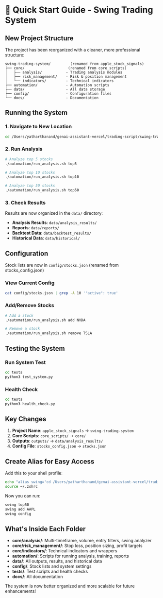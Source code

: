 # 🚀 Quick Start Guide - Swing Trading System

## New Project Structure

The project has been reorganized with a cleaner, more professional structure:

```
swing-trading-system/         (renamed from apple_stock_signals)
├── core/                    (renamed from core_scripts)
│   ├── analysis/           - Trading analysis modules
│   ├── risk_management/    - Risk & position management
│   └── indicators/         - Technical indicators
├── automation/             - Automation scripts
├── data/                   - All data storage
├── config/                 - Configuration files
└── docs/                   - Documentation
```

## Running the System

### 1. Navigate to New Location
```bash
cd /Users/yatharthanand/genai-assistant-vercel/trading-script/swing-trading-system
```

### 2. Run Analysis
```bash
# Analyze top 5 stocks
./automation/run_analysis.sh top5

# Analyze top 10 stocks
./automation/run_analysis.sh top10

# Analyze top 50 stocks
./automation/run_analysis.sh top50
```

### 3. Check Results
Results are now organized in the `data/` directory:
- **Analysis Results**: `data/analysis_results/`
- **Reports**: `data/reports/`
- **Backtest Data**: `data/backtest_results/`
- **Historical Data**: `data/historical/`

## Configuration

Stock lists are now in `config/stocks.json` (renamed from stocks_config.json)

### View Current Config
```bash
cat config/stocks.json | grep -A 10 '"active": true'
```

### Add/Remove Stocks
```bash
# Add a stock
./automation/run_analysis.sh add NVDA

# Remove a stock
./automation/run_analysis.sh remove TSLA
```

## Testing the System

### Run System Test
```bash
cd tests
python3 test_system.py
```

### Health Check
```bash
cd tests
python3 health_check.py
```

## Key Changes

1. **Project Name**: `apple_stock_signals` → `swing-trading-system`
2. **Core Scripts**: `core_scripts/` → `core/`
3. **Outputs**: `outputs/` → `data/analysis_results/`
4. **Config File**: `stocks_config.json` → `stocks.json`

## Create Alias for Easy Access

Add this to your shell profile:
```bash
echo "alias swing='cd /Users/yatharthanand/genai-assistant-vercel/trading-script/swing-trading-system && ./automation/run_analysis.sh'" >> ~/.zshrc
source ~/.zshrc
```

Now you can run:
```bash
swing top50
swing add AAPL
swing config
```

## What's Inside Each Folder

- **core/analysis/**: Multi-timeframe, volume, entry filters, swing analyzer
- **core/risk_management/**: Stop loss, position sizing, profit targets
- **core/indicators/**: Technical indicators and wrappers
- **automation/**: Scripts for running analysis, training, reports
- **data/**: All outputs, results, and historical data
- **config/**: Stock lists and system settings
- **tests/**: Test scripts and health checks
- **docs/**: All documentation

The system is now better organized and more scalable for future enhancements!